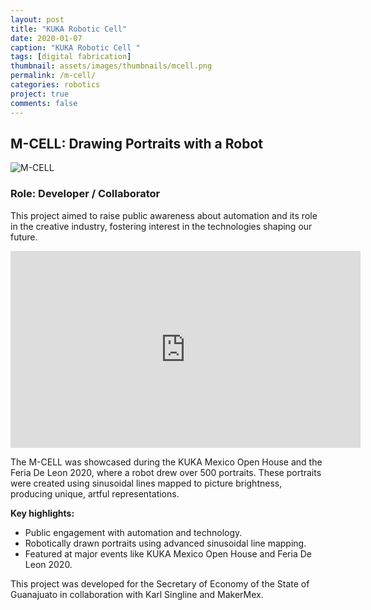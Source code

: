 ```yaml
---
layout: post
title: "KUKA Robotic Cell"
date: 2020-01-07
caption: "KUKA Robotic Cell "
tags: [digital fabrication]
thumbnail: assets/images/thumbnails/mcell.png
permalink: /m-cell/
categories: robotics
project: true
comments: false
---
```


## M-CELL: Drawing Portraits with a Robot

![M-CELL](/assets/images/rendercolor.png)

### Role: Developer / Collaborator

This project aimed to raise public awareness about automation and its role in the creative industry, fostering interest in the technologies shaping our future.

<iframe width="560" height="315" src="https://www.youtube.com/embed/46nEKD2Wn9c" frameborder="0" allowfullscreen></iframe>

The M-CELL was showcased during the KUKA Mexico Open House and the Feria De Leon 2020, where a robot drew over 500 portraits. These portraits were created using sinusoidal lines mapped to picture brightness, producing unique, artful representations.

**Key highlights:**
- Public engagement with automation and technology.
- Robotically drawn portraits using advanced sinusoidal line mapping.
- Featured at major events like KUKA Mexico Open House and Feria De Leon 2020.

This project was developed for the Secretary of Economy of the State of Guanajuato in collaboration with Karl Singline and MakerMex.
